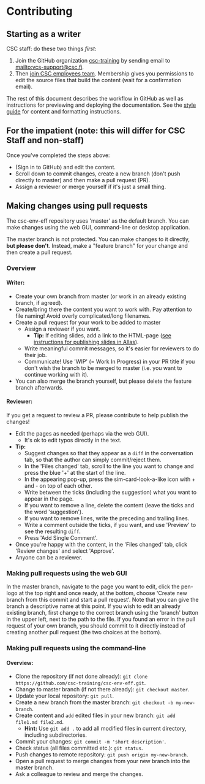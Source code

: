 # Contributing

## Starting as a writer

CSC staff: do these two things _first_:

1. Join the GitHub organization [csc-training](https://github.com/csc-training)
   by sending email to <mailto:vcs-support@csc.fi>.
2. Then [join CSC employees team](https://github.com/orgs/CSCfi/teams/employees/members).
   Membership gives you permissions to edit the source files that build the
   content (wait for a confirmation email).

The rest of this document describes the workflow in GitHub as well as
instructions for previewing and deploying the documentation. See the
[style guide](STYLEGUIDE.md) for content and formatting instructions.

## For the impatient (note: this will differ for CSC Staff and non-staff)

Once you've completed the steps above:

* (Sign in to GitHub) and edit the content.
* Scroll down to commit changes, create a new branch (don't push directly to
  master) and then make a pull request (PR).
* Assign a reviewer or merge yourself if it's just a small thing.

## Making changes using pull requests

The csc-env-eff repository uses 'master' as the default branch. You can make
changes using the web GUI, command-line or desktop application.

The master branch is not protected. You can make changes to it directly,
**but please don't**. Instead, make a "feature branch" for your change and then
create a pull request.

### Overview

#### Writer:

- Create your own branch from master (or work in an already existing branch, if
  agreed).
- Create/bring there the content you want to work with. Pay attention to file
  naming! Avoid overly complicated/long filenames.
- Create a pull request for your work to be added to master
    - Assign a reviewer if you want.
        - **Tip:** If editing slides, add a link to the HTML-page
          ([see instructions for publishing slides in Allas](MD_INTO_HTML.md/#publish-html-files-in-allas)).
    - Write meaningful commit messages, so it's easier for reviewers to do
      their job.
    - Communicate! Use 'WIP' (= Work In Progress) in your PR title if you don't
      wish the branch to be merged to master (i.e. you want to continue working
      with it).
- You can also merge the branch yourself, but please delete the feature branch
  afterwards.

#### Reviewer:

If you get a request to review a PR, please contribute to help publish the
changes!

- Edit the pages as needed (perhaps via the web GUI).
    - It's ok to edit typos directly in the text.
- **Tip:**
    - Suggest changes so that they appear as a `diff` in the conversation tab,
      so that the author can simply commit/reject them.
    - In the 'Files changed' tab, scroll to the line you want to change and
      press the blue '+' at the start of the line.
    - In the appearing pop-up, press the sim-card-look-a-like icon with + and -
      on top of each other.
    - Write between the ticks (including the suggestion) what you want to
      appear in the page.
    - If you want to remove a line, delete the content (leave the ticks and
      the word 'suggestion').
    - If you want to remove lines, write the preceding and trailing lines.
    - Write a comment outside the ticks, if you want, and use 'Preview' to see
      the resulting `diff`.
    - Press 'Add Single Comment'.
- Once you're happy with the content, in the 'Files changed' tab, click 'Review
  changes' and select 'Approve'.
- Anyone can be a reviewer.

### Making pull requests using the web GUI

In the master branch, navigate to the page you want to edit, click the pen-logo 
at the top right and once ready, at the bottom, choose 'Create new branch from
this commit and start a pull request'. Note that you can give the branch a
descriptive name at this point. If you wish to edit an already existing branch,
first change to the correct branch using the 'branch' button in the upper left,
next to the path to the file. If you found an error in the pull request of your
own branch, you should commit to it directly instead of creating another pull
request (the two choices at the bottom).

### Making pull requests using the command-line

#### Overview:

- Clone the repository (if not done already):
  `git clone https://github.com/csc-training/csc-env-eff.git`.
- Change to master branch (if not there already): `git checkout master`.
- Update your local repository: `git pull`.
- Create a new branch from the master branch: `git checkout -b my-new-branch`.
- Create content and `add` edited files in your new branch:
  `git add file1.md file2.md`.
    - **Hint:** Use `git add .` to add all modified files in current directory,
      including subdirectories.
- Commit your changes: `git commit -m 'short description'`.
- Check status (all files committed etc.): `git status`.
- Push changes to remote repository: `git push origin my-new-branch`.
- Open a pull request to merge changes from your new branch into the master
  branch.
- Ask a colleague to review and merge the changes.
